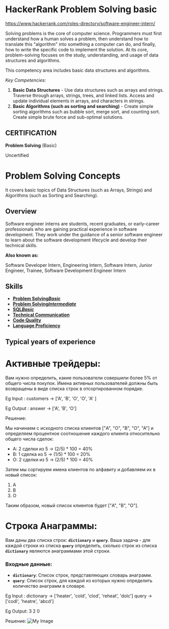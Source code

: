 # HackerRank Problem Solving basic
https://www.hackerrank.com/roles-directory/software-engineer-intern/

Solving problems is the core of computer science. Programmers must first understand how a human solves a problem, then understand how to translate this "algorithm" into something a computer can do, and finally, how to write the specific code to implement the solution. At its core, problem-solving focuses on the study, understanding, and usage of data structures and algorithms.

This competency area includes basic data structures and algorithms.

*Key Competencies:*

1. **Basic Data Structures** - Use data structures such as arrays and strings. Traverse through arrays, strings, trees, and linked lists. Access and update individual elements in arrays, and characters in strings.
2. **Basic Algorithms (such as sorting and searching)** - Create simple sorting algorithms such as bubble sort, merge sort, and counting sort. Create simple brute force and sub-optimal solutions.

## CERTIFICATION

**Problem Solving** (Basic)

Uncertified

# **Problem Solving Concepts**

It covers basic topics of Data Structures (such as Arrays, Strings) and Algorithms (such as Sorting and Searching).

## **Overview**

Software engineer interns are students, recent graduates, or early-career professionals who are gaining practical experience in software development. They work under the guidance of a senior software engineer to learn about the software development lifecycle and develop their technical skills.

**Also known as:**

Software Developer Intern, Engineering Intern, Software Intern, Junior Engineer, Trainee, Software Development Engineer Intern

## **Skills**

- [**Problem Solving*Basic***](https://www.hackerrank.com/skills-directory/problem_solving_basic)
- [**Problem Solving*Intermediate***](https://www.hackerrank.com/skills-directory/problem_solving_intermediate)
- [**SQL*Basic***](https://www.hackerrank.com/skills-directory/sql_basic)
- [**Technical Communication**](https://www.hackerrank.com/skills-directory/technical_communication)
- [**Code Quality**](https://www.hackerrank.com/skills-directory/code_quality)
- [**Language Proficiency**](https://www.hackerrank.com/skills-directory/language_proficiency)

## **Typical years of experience**


# Активные трейдеры:

Вам нужно определить, какие пользователи совершили более 5% от общего числа покупок. Имена активных пользователей должны быть возвращены в виде списка строк в отсортированном порядке.

Eg Input : customers -> ['A', 'B', 'O', 'O', 'A' ]

Eg Output : answer  -> ['A', 'B', 'O']

Решение:

Мы начинаем с исходного списка клиентов ["A", "O", "B", "O", "A"] и определяем процентное соотношение каждого клиента относительно общего числа сделок:

- A: 2 сделки из 5 → (2/5) * 100 = 40%
- B: 1 сделка из 5 → (1/5) * 100 = 20%
- O: 2 сделки из 5 → (2/5) * 100 = 40%

Затем мы сортируем имена клиентов по алфавиту и добавляем их в новый список:

1. A
2. B
3. O

Таким образом, новый список клиентов будет ["A", "B", "O"].


# Строка Анаграммы:

Вам даны два списка строк: **`dictionary`** и **`query`**. Ваша задача - для каждой строки из списка **`query`** определить, сколько строк из списка **`dictionary`** являются анаграммами этой строки.

### **Входные данные:**

- **`dictionary`**: Список строк, представляющих словарь анаграмм.
- **`query`**: Список строк, для каждой из которых нужно определить количество анаграмм в словаре.

Eg Input : dictionary -> ['heater', 'cold', 'clod', 'reheat', 'dolc']   query -> ['codl', 'heatre', 'abcd']

Eg Output: 3 2 0

Решение:
![My Image](https://www.notion.so/publish-imagine-13268bee9dbc8082a91efc01b6c25753?pvs=4#13268bee9dbc800e90a6d333bdb6c538)
